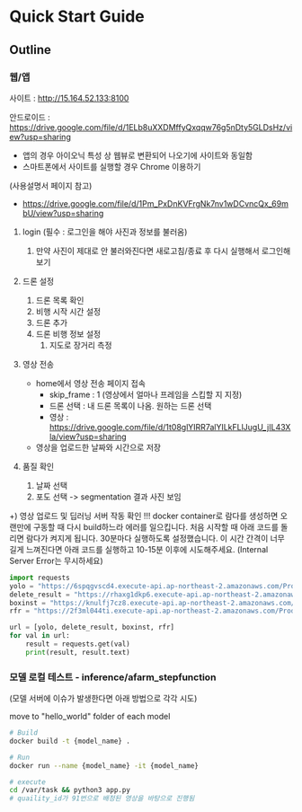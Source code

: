 # Quick Start Guide

## Outline

### 웹/앱

사이트 : http://15.164.52.133:8100

안드로이드 : https://drive.google.com/file/d/1ELb8uXXDMffyQxqqw76g5nDty5GLDsHz/view?usp=sharing

- 앱의 경우 아이오닉 특성 상 웹뷰로 변환되어 나오기에 사이트와 동일함
- 스마트폰에서 사이트를 실행할 경우 Chrome 이용하기

(사용설명서 페이지 참고)

- https://drive.google.com/file/d/1Pm_PxDnKVFrgNk7nv1wDCvncQx_69mbU/view?usp=sharing

1. login (필수 : 로그인을 해야 사진과 정보를 불러옴)
   1. 만약 사진이 제대로 안 불러와진다면 새로고침/종료 후 다시 실행해서 로그인해보기
2. 드론 설정
   1. 드론 목록 확인
   2. 비행 시작 시간 설정
   3. 드론 추가
   4. 드론 비행 정보 설정
      1. 지도로 장거리 측정
3. 영상 전송

   - home에서 영상 전송 페이지 접속
     - skip_frame : 1 (영상에서 얼마나 프레임을 스킵할 지 지정)
     - 드론 선택 : 내 드론 목록이 나옴. 원하는 드론 선택
     - 영상 : https://drive.google.com/file/d/1t08glYIRR7alYILkFLlJugU_jIL43Xla/view?usp=sharing
   - 영상을 업로드한 날짜와 시간으로 저장

4. 품질 확인
   1. 날짜 선택
   2. 포도 선택 -> segmentation 결과 사진 보임

+) 영상 업로드 및 딥러닝 서버 작동 확인
!!! docker container로 람다를 생성하면 오랜만에 구동할 때 다시 build하느라 에러를 일으킵니다.
처음 시작할 때 아래 코드를 돌리면 람다가 켜지게 됩니다. 30분마다 실행하도록 설정했습니다. 이 시간 간격이 너무 길게 느껴진다면 아래 코드를 실행하고 10-15분 이후에 시도해주세요. (Internal Server Error는 무시하세요)

```python
import requests
yolo = "https://6spqgvscd4.execute-api.ap-northeast-2.amazonaws.com/Prod/hello"
delete_result = "https://rhaxg1dkp6.execute-api.ap-northeast-2.amazonaws.com/default/lambda_function"
boxinst = "https://knulfj7cz8.execute-api.ap-northeast-2.amazonaws.com/Prod/hello"
rfr = "https://2f3ml044ti.execute-api.ap-northeast-2.amazonaws.com/Prod/hello"

url = [yolo, delete_result, boxinst, rfr]
for val in url:
    result = requests.get(val)
    print(result, result.text)
```

### 모델 로컬 테스트 - inference/afarm_stepfunction

(모델 서버에 이슈가 발생한다면 아래 방법으로 각각 시도)

move to "hello_world" folder of each model

```bash
# Build
docker build -t {model_name} .

# Run
docker run --name {model_name} -it {model_name}

# execute
cd /var/task && python3 app.py
# quaility_id가 91번으로 배정된 영상을 바탕으로 진행됨
```

